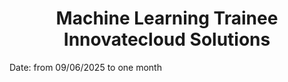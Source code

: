 <center>
<h1>Machine Learning Trainee Innovatecloud Solutions</h1>
</center>

Date: from 09/06/2025 to one month

